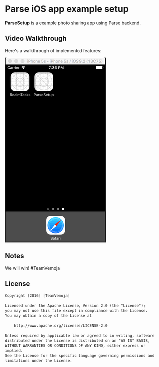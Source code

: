 # Parse iOS app example setup

**ParseSetup** is a example photo sharing app using Parse backend.

## Video Walkthrough 

Here's a walkthrough of implemented features:

![gif walkthrough](demo1.gif)

## Notes

We will win! #TeamVemoja

## License

    Copyright [2016] [TeamVemoja]

    Licensed under the Apache License, Version 2.0 (the "License");
    you may not use this file except in compliance with the License.
    You may obtain a copy of the License at

        http://www.apache.org/licenses/LICENSE-2.0

    Unless required by applicable law or agreed to in writing, software
    distributed under the License is distributed on an "AS IS" BASIS,
    WITHOUT WARRANTIES OR CONDITIONS OF ANY KIND, either express or implied.
    See the License for the specific language governing permissions and
    limitations under the License.
